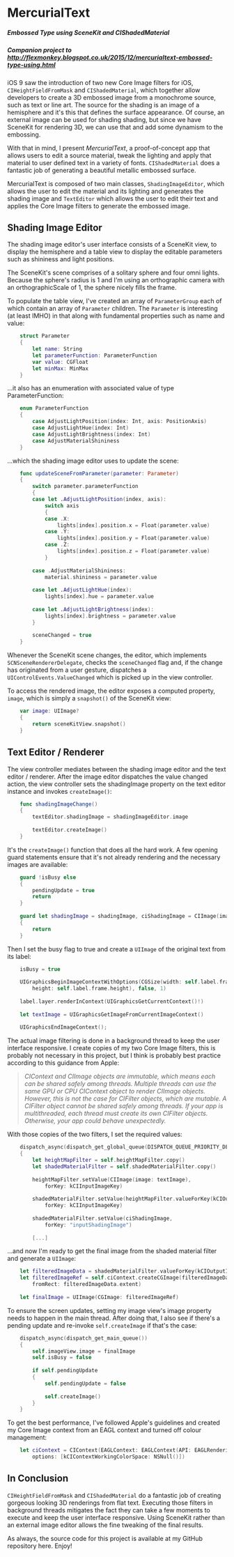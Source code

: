 # MercurialText
##### Embossed Type using SceneKit and CIShadedMaterial
##### _Companion project to http://flexmonkey.blogspot.co.uk/2015/12/mercurialtext-embossed-type-using.html_

iOS 9 saw the introduction of two new Core Image filters for iOS, `CIHeightFieldFromMask` and `CIShadedMaterial`, which together allow developers to create a 3D embossed image from a monochrome source, such as text or line art. The source for the shading is an image of a hemisphere and it's this that defines the surface appearance. Of course, an external image can be used for shading shading, but since we have SceneKit for rendering 3D, we can use that and add some dynamism to the embossing.

With that in mind, I present *MercurialText*, a proof-of-concept app that allows users to edit a source material, tweak the lighting and apply that material to user defined text in a variety of fonts. `CIShadedMaterial` does a fantastic job of generating a beautiful metallic embossed surface.

MercurialText is composed of two main classes, `ShadingImageEditor`, which allows the user to edit the material and its lighting and generates the shading image and `TextEditor` which allows the user to edit their text and applies the Core Image filters to generate the embossed image.

## Shading Image Editor

The shading image editor's user interface consists of a SceneKit view, to display the hemisphere and a table view to display the editable parameters such as shininess and light positions. 

The SceneKit's scene comprises of a solitary sphere and four omni lights. Because the sphere's radius is 1 and I'm using an orthographic camera with an orthographicScale of 1, the sphere nicely fills the frame. 

To populate the table view, I've created an array of `ParameterGroup` each of which contain an array of `Parameter` children. The `Parameter` is interesting (at least IMHO) in that along with fundamental properties such as name and value:

```swift
    struct Parameter
    {
        let name: String
        let parameterFunction: ParameterFunction
        var value: CGFloat
        let minMax: MinMax
    }
```

...it also has an enumeration with associated value of type ParameterFunction:

```swift
    enum ParameterFunction
    {
        case AdjustLightPosition(index: Int, axis: PositionAxis)
        case AdjustLightHue(index: Int)
        case AdjustLightBrightness(index: Int)
        case AdjustMaterialShininess
    }
```    

...which the shading image editor uses to update the scene:

```swift
    func updateSceneFromParameter(parameter: Parameter)
    {
        switch parameter.parameterFunction
        {
        case let .AdjustLightPosition(index, axis):
            switch axis
            {
            case .X:
                lights[index].position.x = Float(parameter.value)
            case .Y:
                lights[index].position.y = Float(parameter.value)
            case .Z:
                lights[index].position.z = Float(parameter.value)
            }
            
        case .AdjustMaterialShininess:
            material.shininess = parameter.value
            
        case let .AdjustLightHue(index):
            lights[index].hue = parameter.value
            
        case let .AdjustLightBrightness(index):
            lights[index].brightness = parameter.value
        }
        
        sceneChanged = true
    }
```    

Whenever the SceneKit scene changes, the editor, which implements `SCNSceneRendererDelegate`, checks the `sceneChanged` flag and, if the change has originated from a user gesture, dispatches a `UIControlEvents.ValueChanged` which is picked up in the view controller. 

To access the rendered image, the editor exposes a computed property, `image`, which is simply a `snapshot()` of the SceneKit view:

```swift
    var image: UIImage?
    {
        return sceneKitView.snapshot()
    }
```    

## Text Editor / Renderer

The view controller mediates between the shading image editor and the text editor / renderer. After the image editor dispatches the value changed action, the view controller sets the shadingImage property on the text editor instance and invokes `createImage()`:

```swift
    func shadingImageChange()
    {
        textEditor.shadingImage = shadingImageEditor.image
        
        textEditor.createImage()
    }
```    

It's the `createImage()` function that does all the hard work. A few opening guard statements ensure that it's not already rendering and the necessary images are available:

```swift
    guard !isBusy else
    {
        pendingUpdate = true
        return
    }
   
    guard let shadingImage = shadingImage, ciShadingImage = CIImage(image: shadingImage) else
    {
        return
    }
```

Then I set the busy flag to true and create a `UIImage` of the original text from its label:

```swift
    isBusy = true
    
    UIGraphicsBeginImageContextWithOptions(CGSize(width: self.label.frame.width,
        height: self.label.frame.height), false, 1)
    
    label.layer.renderInContext(UIGraphicsGetCurrentContext()!)
    
    let textImage = UIGraphicsGetImageFromCurrentImageContext()
    
    UIGraphicsEndImageContext();
```    

The actual image filtering is done in a background thread to keep the user interface responsive. I create copies of my two Core Image filters, this is probably not necessary in this project, but I think is probably best practice according to this guidance from Apple:

> _CIContext and CIImage objects are immutable, which means each can be shared safely among threads. Multiple threads can use the same GPU or CPU CIContext object to render CIImage objects. However, this is not the case for CIFilter objects, which are mutable. A CIFilter object cannot be shared safely among threads. If your app is multithreaded, each thread must create its own CIFilter objects. Otherwise, your app could behave unexpectedly._

With those copies of the two filters, I set the required values:

```swift
    dispatch_async(dispatch_get_global_queue(DISPATCH_QUEUE_PRIORITY_DEFAULT, 0))
    {
        let heightMapFilter = self.heightMapFilter.copy()
        let shadedMaterialFilter = self.shadedMaterialFilter.copy()
        
        heightMapFilter.setValue(CIImage(image: textImage),
            forKey: kCIInputImageKey)
        
        shadedMaterialFilter.setValue(heightMapFilter.valueForKey(kCIOutputImageKey),
            forKey: kCIInputImageKey)
        
        shadedMaterialFilter.setValue(ciShadingImage,
            forKey: "inputShadingImage")
        
        [...]
```

...and now I'm ready to get the final image from the shaded material filter and generate a `UIImage`:

```swift
    let filteredImageData = shadedMaterialFilter.valueForKey(kCIOutputImageKey) as! CIImage
    let filteredImageRef = self.ciContext.createCGImage(filteredImageData,
        fromRect: filteredImageData.extent)
        
    let finalImage = UIImage(CGImage: filteredImageRef)
```

To ensure the screen updates, setting my image view's image property needs to happen in the main thread. After doing that, I also see if there's a pending update and re-invoke `self.createImage` if that's the case:

```swift
    dispatch_async(dispatch_get_main_queue())
    {
        self.imageView.image = finalImage
        self.isBusy = false
        
        if self.pendingUpdate
        {
            self.pendingUpdate = false
            
            self.createImage()
        }
    }
```    

To get the best performance, I've followed Apple's guidelines and created my Core Image context from an EAGL context and turned off colour management:

```swift
    let ciContext = CIContext(EAGLContext: EAGLContext(API: EAGLRenderingAPI.OpenGLES2),
        options: [kCIContextWorkingColorSpace: NSNull()])
```

## In Conclusion

`CIHeightFieldFromMask` and `CIShadedMaterial` do  a fantastic job of creating gorgeous looking 3D renderings from flat text. Executing those filters in background threads mitigates the fact they can take a few moments to execute and keep the user interface responsive. Using SceneKit rather than an external image editor allows the fine tweaking of the final results.

As always, the source code for this project is available at my GitHub repository here. Enjoy!
